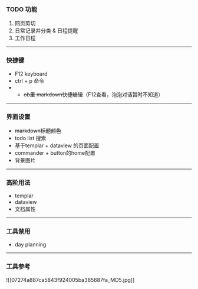 ### TODO 功能
1. 网页剪切
2. 日常记录并分类 & 日程提醒
4. 工作日程
---
### 快捷键
- F12 keyboard
- ctrl + p 命令  
- - ~~ob里 markdown快捷编辑~~（F12查看，泡泡对话暂时不知道）
---
### 界面设置
- ~~markdown标题颜色~~
- todo list 搜索
- 基于templar + dataview 的页面配置
- commander + button的home配置
- 背景图片

---
### 高阶用法
- templar
- dataview
- 文档属性

---
### 工具禁用
- day planning

---
### 工具参考

![[07274a887ca5843f924005ba385687fa_MD5.jpg]]
